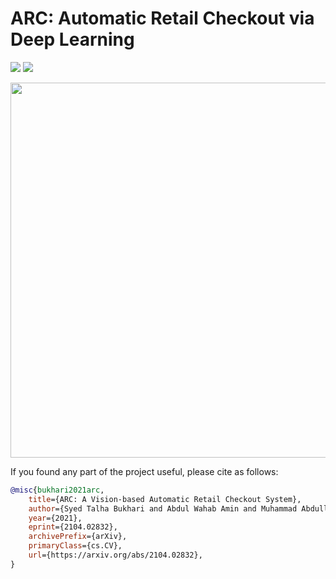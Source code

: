 # ARC: Automatic Retail Checkout via Deep Learning


<!-- Shields-->
[<img src="https://img.shields.io/badge/Paper-%230077B5.svg?&style=plastic&logo=arxiv&labelColor=ff0000&color=ffffff" />](https://arxiv.org/abs/2104.02832)
[<img src="https://img.shields.io/badge/Dataset-%230077B5.svg?&style=plastic&logo=google-drive&labelColor=white&color=blue" />](https://drive.google.com/drive/folders/1joDBa30_k_TegLDXZ2g5J11iLzNS3Py6?usp=sharing)


<!-- Demo GIF-->
<p align="center">
  <img src="assets/demo.gif" width="600">
</p>


<!-- Citation-->
If you found any part of the project useful, please cite as follows:
```bibtex
@misc{bukhari2021arc,
    title={ARC: A Vision-based Automatic Retail Checkout System},
    author={Syed Talha Bukhari and Abdul Wahab Amin and Muhammad Abdullah Naveed and Muhammad Rzi Abbas},
    year={2021},
    eprint={2104.02832},
    archivePrefix={arXiv},
    primaryClass={cs.CV},
    url={https://arxiv.org/abs/2104.02832},
}
```
